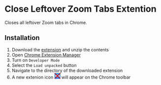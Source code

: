 # Close Leftover Zoom Tabs Extention

Closes all leftover Zoom tabs in Chrome.

## Installation
1. Download the [extension](https://github.com/carledwards/close-zoom-tabs-extension/archive/master.zip) and unzip the contents
1. Open [Chrome Extension Manager](chrome://extensions/)
1. Turn on `Developer Mode`
1. Select the `Load unpacked` button
1. Navigate to the directory of the downloaded extension
1. A new extenion icon ![icon](icon.png) will appear on the Chrome toolbar
